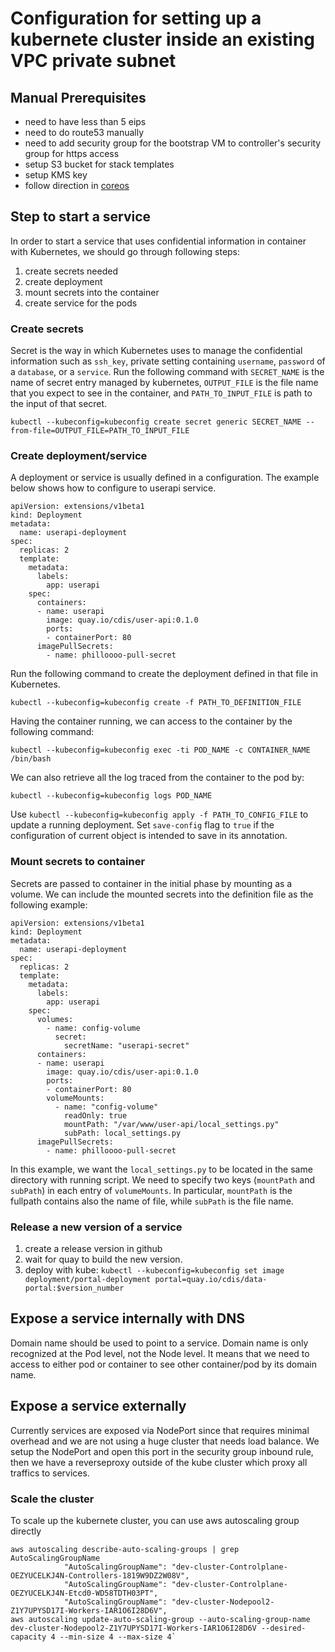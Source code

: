 # Configuration for setting up a kubernete cluster inside an existing VPC private subnet

## Manual Prerequisites

- need to have less than 5 eips
- need to do route53 manually 
- need to add security group for the bootstrap VM to controller's security group for https access
- setup S3 bucket for stack templates
- setup KMS key
- follow direction in [coreos](https://coreos.com/kubernetes/docs/latest/kubernetes-on-aws-render.html)


## Step to start a service
In order to start a service that uses confidential information in container with Kubernetes, we should go through following steps:
1. create secrets needed
2. create deployment
3. mount secrets into the container
4. create service for the pods

### Create secrets
Secret is the way in which Kubernetes uses to manage the confidential information such as `ssh_key`, private setting containing `username`, `password` of a `database`, or a `service`. Run the following command with `SECRET_NAME` is the name of secret entry managed by kubernetes, `OUTPUT_FILE` is the file name that you expect to see in the container, and `PATH_TO_INPUT_FILE` is path to the input of that secret.
```
kubectl --kubeconfig=kubeconfig create secret generic SECRET_NAME --from-file=OUTPUT_FILE=PATH_TO_INPUT_FILE
```

### Create deployment/service
A deployment or service is usually defined in a configuration. The example below shows how to configure to userapi service.
```
apiVersion: extensions/v1beta1
kind: Deployment
metadata:
  name: userapi-deployment
spec:
  replicas: 2
  template:
    metadata:
      labels:
        app: userapi
    spec:
      containers:
      - name: userapi
        image: quay.io/cdis/user-api:0.1.0
        ports:
        - containerPort: 80
      imagePullSecrets:
        - name: philloooo-pull-secret
```

Run the following command to create the deployment defined in that file in Kubernetes.
```
kubectl --kubeconfig=kubeconfig create -f PATH_TO_DEFINITION_FILE
```

Having the container running, we can access to the container by the following command:
```
kubectl --kubeconfig=kubeconfig exec -ti POD_NAME -c CONTAINER_NAME /bin/bash
```

We can also retrieve all the log traced from the container to the pod by:
```
kubectl --kubeconfig=kubeconfig logs POD_NAME
```

Use `kubectl --kubeconfig=kubeconfig apply -f PATH_TO_CONFIG_FILE` to update a running deployment. Set `save-config` flag to `true` if the configuration of current object is intended to save in its annotation.

### Mount secrets to container
Secrets are passed to container in the initial phase by mounting as a volume. We can include the mounted secrets into the definition file as the following example:

```
apiVersion: extensions/v1beta1
kind: Deployment
metadata:
  name: userapi-deployment
spec:
  replicas: 2
  template:
    metadata:
      labels:
        app: userapi
    spec:
      volumes:
        - name: config-volume
          secret:
            secretName: "userapi-secret"
      containers:
      - name: userapi
        image: quay.io/cdis/user-api:0.1.0
        ports:
        - containerPort: 80
        volumeMounts:
          - name: "config-volume"
            readOnly: true
            mountPath: "/var/www/user-api/local_settings.py"
            subPath: local_settings.py
      imagePullSecrets:
        - name: philloooo-pull-secret
```

In this example, we want the `local_settings.py` to be located in the same directory with running script. We need to specify two keys (`mountPath` and `subPath`) in each entry of `volumeMounts`. In particular, `mountPath` is the fullpath contains also the name of file, while `subPath` is the file name.

### Release a new version of a service
1. create a release version in github
2. wait for quay to build the new version.
3. deploy with kube:  `kubectl --kubeconfig=kubeconfig set image deployment/portal-deployment portal=quay.io/cdis/data-portal:$version_number`

## Expose a service internally with DNS
Domain name should be used to point to a service. Domain name is only recognized at the Pod level, not the Node level.  It means that we need to access to either pod or container to see other container/pod by its domain name.

## Expose a service externally
Currently services are exposed via NodePort since that requires minimal overhead and we are not using a huge cluster that needs load balance. We setup the NodePort and open this port in the security group inbound rule, then we have a reverseproxy outside of the kube cluster which proxy all traffics to services.

### Scale the cluster
To scale up the kubernete cluster, you can use aws autoscaling group directly
```
aws autoscaling describe-auto-scaling-groups | grep AutoScalingGroupName
            "AutoScalingGroupName": "dev-cluster-Controlplane-OEZYUCELKJ4N-Controllers-1819W9DZ2W08V", 
            "AutoScalingGroupName": "dev-cluster-Controlplane-OEZYUCELKJ4N-Etcd0-WD58TDTH03PT", 
            "AutoScalingGroupName": "dev-cluster-Nodepool2-Z1Y7UPYSD17I-Workers-IAR1O6I28D6V", 
aws autoscaling update-auto-scaling-group --auto-scaling-group-name dev-cluster-Nodepool2-Z1Y7UPYSD17I-Workers-IAR1O6I28D6V --desired-capacity 4 --min-size 4 --max-size 4`
